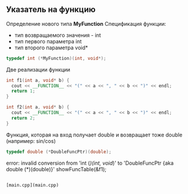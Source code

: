 Указатель на функцию
--------------------
Определение нового типа **MyFunction**
Спецификация функции:
* тип возвращаемого значения - int
* тип первого параметра int
* тип второго параметра void*
``` cpp
typedef int (*MyFunction)(int, void*);
```

Две реализации функции
``` cpp
int f1(int a, void* b) {
  cout << __FUNCTION__ << "(" << a << ", " << b << ")" << endl;
  return 1;
}

int f2(int a, void* b) {
  cout << __FUNCTION__ << "(" << a << ", " << b << ")" << endl;
  return 2;
}
```

Функция, которая на вход получает double
и возвращает тоже double (например: sin/cos)
``` cpp
typedef double (*DoubleFuncPtr)(double);
```

error: invalid conversion from
'int (*)(int, void*)' to
'DoubleFuncPtr {aka double (*)(double)}'
showFuncTable(&f1);
```

[main.cpp](main.cpp)

